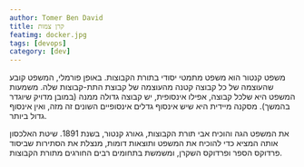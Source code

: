 ```yaml
---
author: Tomer Ben David
title: קרן צמות
featimg: docker.jpg
tags: [devops]
category: [dev]
---
```

משפט קנטור הוא משפט מתמטי יסודי בתורת הקבוצות. באופן פורמלי, המשפט קובע שהעוצמה של כל קבוצה קטנה מהעוצמה של קבוצת התת-קבוצות שלה. משמעות המשפט היא שלכל קבוצה, אפילו אינסופית, יש קבוצה גדולה ממנה (במובן מדויק שיוגדר בהמשך). מסקנה מיידית היא שיש אינסוף גדלים אינסופיים השונים זה מזה, ואין אינסוף גדול ביותר.

את המשפט הגה והוכיח אבי תורת הקבוצות, גאורג קנטור, בשנת 1891. שיטת האלכסון אותה המציא כדי להוכיח את המשפט ותוצאות דומות, מנצלת את הסתירות שביסוד פרדוקס הספר ופרדוקס השקרן, ומשמשת בתחומים רבים החורגים מתורת הקבוצות.
